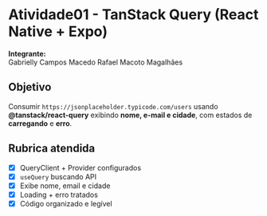 # Atividade01 - TanStack Query (React Native + Expo)

**Integrante:**  
Gabrielly Campos Macedo
Rafael Macoto Magalhães

## Objetivo
Consumir `https://jsonplaceholder.typicode.com/users` usando **@tanstack/react-query** exibindo **nome, e-mail e cidade**, com estados de **carregando** e **erro**.

## Rubrica atendida
- [x] QueryClient + Provider configurados
- [x] `useQuery` buscando API
- [x] Exibe nome, email e cidade
- [x] Loading + erro tratados
- [x] Código organizado e legível
